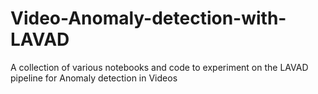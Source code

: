 # Video-Anomaly-detection-with-LAVAD
A collection of various notebooks and code to experiment on the LAVAD pipeline for Anomaly detection in Videos
